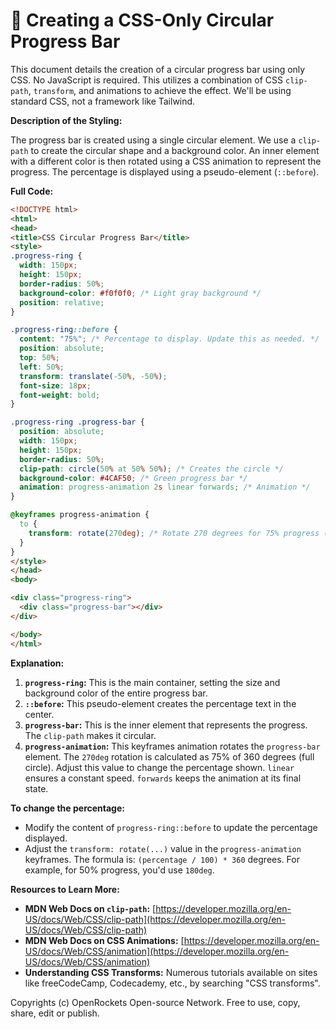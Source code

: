 # 🐞 Creating a CSS-Only Circular Progress Bar


This document details the creation of a circular progress bar using only CSS.  No JavaScript is required. This utilizes a combination of CSS `clip-path`, `transform`, and animations to achieve the effect.  We'll be using standard CSS, not a framework like Tailwind.

**Description of the Styling:**

The progress bar is created using a single circular element.  We use a `clip-path` to create the circular shape and a background color.  An inner element with a different color is then rotated using a CSS animation to represent the progress.  The percentage is displayed using a pseudo-element (`::before`).

**Full Code:**

```html
<!DOCTYPE html>
<html>
<head>
<title>CSS Circular Progress Bar</title>
<style>
.progress-ring {
  width: 150px;
  height: 150px;
  border-radius: 50%;
  background-color: #f0f0f0; /* Light gray background */
  position: relative;
}

.progress-ring::before {
  content: "75%"; /* Percentage to display. Update this as needed. */
  position: absolute;
  top: 50%;
  left: 50%;
  transform: translate(-50%, -50%);
  font-size: 18px;
  font-weight: bold;
}

.progress-ring .progress-bar {
  position: absolute;
  width: 150px;
  height: 150px;
  border-radius: 50%;
  clip-path: circle(50% at 50% 50%); /* Creates the circle */
  background-color: #4CAF50; /* Green progress bar */
  animation: progress-animation 2s linear forwards; /* Animation */
}

@keyframes progress-animation {
  to {
    transform: rotate(270deg); /* Rotate 270 degrees for 75% progress (Adjust for different percentages) */
  }
}
</style>
</head>
<body>

<div class="progress-ring">
  <div class="progress-bar"></div>
</div>

</body>
</html>
```

**Explanation:**

1. **`progress-ring`:** This is the main container, setting the size and background color of the entire progress bar.
2. **`::before`:** This pseudo-element creates the percentage text in the center.
3. **`progress-bar`:** This is the inner element that represents the progress.  The `clip-path` makes it circular.
4. **`progress-animation`:** This keyframes animation rotates the `progress-bar` element.  The `270deg` rotation is calculated as 75% of 360 degrees (full circle).  Adjust this value to change the percentage shown.  `linear` ensures a constant speed. `forwards` keeps the animation at its final state.

**To change the percentage:**

- Modify the content of `progress-ring::before` to update the percentage displayed.
- Adjust the `transform: rotate(...)` value in the `progress-animation` keyframes.  The formula is: `(percentage / 100) * 360` degrees.  For example, for 50% progress, you'd use `180deg`.


**Resources to Learn More:**

* **MDN Web Docs on `clip-path`:** [https://developer.mozilla.org/en-US/docs/Web/CSS/clip-path](https://developer.mozilla.org/en-US/docs/Web/CSS/clip-path)
* **MDN Web Docs on CSS Animations:** [https://developer.mozilla.org/en-US/docs/Web/CSS/animation](https://developer.mozilla.org/en-US/docs/Web/CSS/animation)
* **Understanding CSS Transforms:** Numerous tutorials available on sites like freeCodeCamp, Codecademy, etc., by searching "CSS transforms".


Copyrights (c) OpenRockets Open-source Network. Free to use, copy, share, edit or publish.

